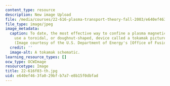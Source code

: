 ```yaml
---
content_type: resource
description: New image Upload
file: /media/courses/22-616-plasma-transport-theory-fall-2003/e640ef463fa029bfb7a7e8b15f0dbfad_22-616f03-th.jpg
file_type: image/jpeg
image_metadata:
  caption: To date, the most effective way to confine a plasma magnetically is to
    use a toroidal, or doughnut-shaped, device called a tokamak pictured in this schematic.
    (Image courtesy of the U.S. Department of Energy's [Office of Fusion Energy Sciences](http://science.energy.gov/fes/).)
  credit: ''
  image-alt: A tokamak schematic.
learning_resource_types: []
ocw_type: OCWImage
resourcetype: Image
title: 22-616f03-th.jpg
uid: e640ef46-3fa0-29bf-b7a7-e8b15f0dbfad
---
```

